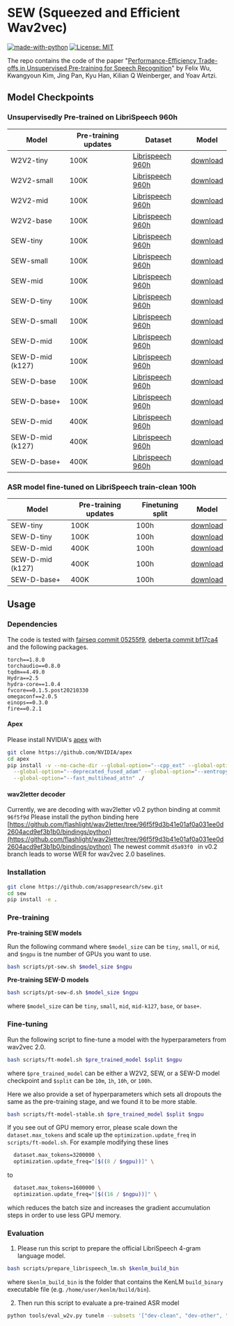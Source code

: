 # SEW (Squeezed and Efficient Wav2vec)
[![made-with-python](https://img.shields.io/badge/Made%20with-Python-red.svg)](#python)
[![License: MIT](https://img.shields.io/badge/License-MIT-yellow.svg)](https://opensource.org/licenses/MIT)

The repo contains the code of the paper "[Performance-Efficiency Trade-offs in Unsupervised Pre-training for Speech Recognition](https://arxiv.org/abs/2109.06870)" by Felix Wu, Kwangyoun Kim, Jing Pan, Kyu Han, Kilian Q Weinberger, and Yoav Artzi.

## Model Checkpoints
<!-- <details><summary>Unsupervisedly Pre-trained on Librispeech 960h (click to unfold) </summary><p> -->

### Unsupervisedly Pre-trained on LibriSpeech 960h

Model | Pre-training updates | Dataset| Model
|---|---|---|---
W2V2-tiny        | 100K | [Librispeech 960h](http://www.openslr.org/12) | [download](https://papers-sew.awsdev.asapp.com/save-pre/w2v2-tiny-100k.pt)
W2V2-small       | 100K | [Librispeech 960h](http://www.openslr.org/12) | [download](https://papers-sew.awsdev.asapp.com/save-pre/w2v2-small-100k.pt)
W2V2-mid         | 100K | [Librispeech 960h](http://www.openslr.org/12) | [download](https://papers-sew.awsdev.asapp.com/save-pre/w2v2-mid-100k.pt)
W2V2-base        | 100K | [Librispeech 960h](http://www.openslr.org/12) | [download](https://papers-sew.awsdev.asapp.com/save-pre/w2v2-base-100k.pt)
SEW-tiny         | 100K | [Librispeech 960h](http://www.openslr.org/12) | [download](https://papers-sew.awsdev.asapp.com/save-pre/sew-tiny-100k.pt)
SEW-small        | 100K | [Librispeech 960h](http://www.openslr.org/12) | [download](https://papers-sew.awsdev.asapp.com/save-pre/sew-small-100k.pt)
SEW-mid          | 100K | [Librispeech 960h](http://www.openslr.org/12) | [download](https://papers-sew.awsdev.asapp.com/save-pre/sew-mid-100k.pt)
SEW-D-tiny       | 100K | [Librispeech 960h](http://www.openslr.org/12) | [download](https://papers-sew.awsdev.asapp.com/save-pre/sew-d-tiny-100k.pt)
SEW-D-small      | 100K | [Librispeech 960h](http://www.openslr.org/12) | [download](https://papers-sew.awsdev.asapp.com/save-pre/sew-d-small-100k.pt)
SEW-D-mid        | 100K | [Librispeech 960h](http://www.openslr.org/12) | [download](https://papers-sew.awsdev.asapp.com/save-pre/sew-d-mid-100k.pt)
SEW-D-mid (k127) | 100K | [Librispeech 960h](http://www.openslr.org/12) | [download](https://papers-sew.awsdev.asapp.com/save-pre/sew-d-mid-k127-100k.pt)
SEW-D-base       | 100K | [Librispeech 960h](http://www.openslr.org/12) | [download](https://papers-sew.awsdev.asapp.com/save-pre/sew-d-base-100k.pt)
SEW-D-base+      | 100K | [Librispeech 960h](http://www.openslr.org/12) | [download](https://papers-sew.awsdev.asapp.com/save-pre/sew-d-base%2B-100k.pt)
SEW-D-mid        | 400K | [Librispeech 960h](http://www.openslr.org/12) | [download](https://papers-sew.awsdev.asapp.com/save-pre/sew-d-mid-400k.pt)
SEW-D-mid (k127) | 400K | [Librispeech 960h](http://www.openslr.org/12) | [download](https://papers-sew.awsdev.asapp.com/save-pre/sew-d-mid-k127-400k.pt)
SEW-D-base+      | 400K | [Librispeech 960h](http://www.openslr.org/12) | [download](https://papers-sew.awsdev.asapp.com/save-pre/sew-d-base%2B-400k.pt)

### ASR model fine-tuned on LibriSpeech train-clean 100h
Model | Pre-training updates | Finetuning split | Model
|---|---|---|---
SEW-tiny    | 100K | 100h | [download](https://papers-sew.awsdev.asapp.com/save-ft-100h/sew-tiny-100k-ft-ls100h.pt)
SEW-D-tiny  | 100K | 100h | [download](https://papers-sew.awsdev.asapp.com/save-ft-100h/sew-d-tiny-100k-ft-ls100h.pt)
SEW-D-mid   | 400K | 100h | [download](https://papers-sew.awsdev.asapp.com/save-ft-100h/sew-d-mid-400k-ft-ls100h.pt)
SEW-D-mid (k127) | 400K | 100h | [download](https://papers-sew.awsdev.asapp.com/save-ft-100h/sew-d-mid-k127-400k-ft-ls100h.pt)
SEW-D-base+ | 400K | 100h | [download](https://papers-sew.awsdev.asapp.com/save-ft-100h/sew-d-base+-400k-ft-ls100h.pt)


## Usage

### Dependencies
The code is tested with [fairseq commit 05255f9](https://github.com/pytorch/fairseq/tree/05255f96410e5b1eaf3bf59b767d5b4b7e2c3a35), [deberta commit bf17ca4](https://github.com/microsoft/DeBERTa/tree/bf17ca43fa429875c823536b5993cdf783ae5049) and the following packages.

```
torch==1.8.0
torchaudio==0.8.0
tqdm==4.49.0
Hydra==2.5
hydra-core==1.0.4
fvcore==0.1.5.post20210330
omegaconf==2.0.5
einops==0.3.0
fire==0.2.1
```

#### Apex
Please install NVIDIA's [apex](https://github.com/NVIDIA/apex) with
```sh
git clone https://github.com/NVIDIA/apex
cd apex
pip install -v --no-cache-dir --global-option="--cpp_ext" --global-option="--cuda_ext" \
  --global-option="--deprecated_fused_adam" --global-option="--xentropy" \
  --global-option="--fast_multihead_attn" ./
```

#### wav2letter decoder
Currently, we are decoding with wav2letter v0.2 python binding at commit `96f5f9d`
Please install the python binding here
[https://github.com/flashlight/wav2letter/tree/96f5f9d3b41e01af0a031ee0d2604acd9ef3b1b0/bindings/python](https://github.com/flashlight/wav2letter/tree/96f5f9d3b41e01af0a031ee0d2604acd9ef3b1b0/bindings/python)
The newest commit `d5a93f0
` in v0.2 branch leads to worse WER for wav2vec 2.0 baselines.


### Installation
```sh
git clone https://github.com/asappresearch/sew.git
cd sew 
pip install -e .
```
### Pre-training

**Pre-training SEW models**

Run the following command where `$model_size` can be `tiny`, `small`, or `mid`, and `$ngpu` is tne number of GPUs you want to use.
```sh
bash scripts/pt-sew.sh $model_size $ngpu
```

**Pre-training SEW-D models**

```sh
bash scripts/pt-sew-d.sh $model_size $ngpu
```
where `$model_size` can be `tiny`, `small`, `mid`, `mid-k127`, `base`, or `base+`.

### Fine-tuning

Run the following script to fine-tune a model with the hyperparameters from wav2vec 2.0. 
```sh
bash scripts/ft-model.sh $pre_trained_model $split $ngpu
```
where `$pre_trained_model` can be either a W2V2, SEW, or a SEW-D model checkpoint and `$split` can be `10m`, `1h`, `10h`, or `100h`.

Here we also provide a set of hyperparameters which sets all dropouts the same as the pre-training stage, and we found it to be more stable.
```sh
bash scripts/ft-model-stable.sh $pre_trained_model $split $ngpu
```

If you see out of GPU memory error, please scale down the `dataset.max_tokens` and scale up the `optimization.update_freq` in `scripts/ft-model.sh`.
For example modifying these lines
```sh
  dataset.max_tokens=3200000 \
  optimization.update_freq="[$((8 / $ngpu))]" \
```
to
```sh
  dataset.max_tokens=1600000 \
  optimization.update_freq="[$((16 / $ngpu))]" \
```
which reduces the batch size and increases the gradient accumulation steps in order to use less GPU memory.

### Evaluation
1. Please run this script to prepare the official LibriSpeech 4-gram language model.
```sh
bash scripts/prepare_librispeech_lm.sh $kenlm_build_bin
```
where `$kenlm_build_bin` is the folder that contains the KenLM `build_binary` executable file (e.g. `/home/user/kenlm/build/bin`).

2. Then run this script to evaluate a pre-trained ASR model
```sh
python tools/eval_w2v.py tunelm --subsets '["dev-clean", "dev-other", "test-clean", "test-other"]' --model $asr_checkpoint
```
